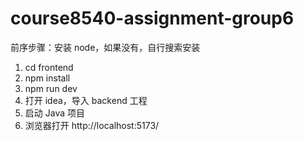 # course8540-assignment-group6

前序步骤：安装 node，如果没有，自行搜索安装

1. cd frontend
2. npm install
3. npm run dev
4. 打开 idea，导入 backend 工程
5. 启动 Java 项目
6. 浏览器打开 http://localhost:5173/
